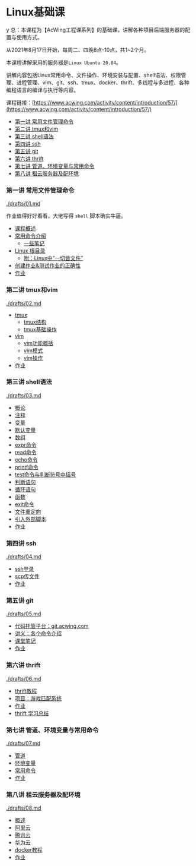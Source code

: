 # Linux基础课

y 总：本课程为【AcWing工程课系列】的基础课，讲解各种项目后端服务器的配置与使用方式。

从2021年8月17日开始，每周二、四晚8点-10点，共1~2个月。

本课程讲解采用的服务器是`Linux Ubuntu 20.04`。

讲解内容包括Linux常用命令、文件操作、环境安装与配置、shell语法、权限管理、进程管理、vim、git、ssh、tmux、docker、thrift、多线程与多进程、各种编程语言的编译与执行等内容。

课程链接：[https://www.acwing.com/activity/content/introduction/57/](https://www.acwing.com/activity/content/introduction/57/)


<!-- @import "[TOC]" {cmd="toc" depthFrom=3 depthTo=6 orderedList=false} -->

<!-- code_chunk_output -->

- [第一讲 常用文件管理命令](#第一讲-常用文件管理命令)
- [第二讲 tmux和vim](#第二讲-tmux和vim)
- [第三讲 shell语法](#第三讲-shell语法)
- [第四讲 ssh](#第四讲-ssh)
- [第五讲 git](#第五讲-git)
- [第六讲 thrift](#第六讲-thrift)
- [第七讲 管道、环境变量与常用命令](#第七讲-管道-环境变量与常用命令)
- [第八讲 租云服务器及配环境](#第八讲-租云服务器及配环境)

<!-- /code_chunk_output -->


### 第一讲 常用文件管理命令
[./drafts/01.md](./drafts/01.md)

作业值得好好看看，大佬写得 `shell` 脚本确实牛逼。

- [课程概述](./drafts/01.md#课程概述)
- [常用命令介绍](./drafts/01.md#常用命令介绍)
  - [一些笔记](./drafts/01.md#一些笔记)
- [Linux 根目录](./drafts/01.md#linux-根目录)
  - [附：Linux中“一切皆文件”](./drafts/01.md#附linux中一切皆文件)
- [创建作业&测试作业的正确性](./drafts/01.md#创建作业测试作业的正确性)
- [作业](./drafts/01.md#作业)

### 第二讲 tmux和vim
[./drafts/02.md](./drafts/02.md)

- [tmux](./drafts/02.md#tmux)
  - [tmux结构](./drafts/02.md#tmux结构)
  - [tmux基础操作](./drafts/02.md#tmux基础操作)
- [vim](./drafts/02.md#vim)
  - [vim功能概括](./drafts/02.md#vim功能概括)
  - [vim模式](./drafts/02.md#vim模式)
  - [vim操作](./drafts/02.md#vim操作)
- [作业](./drafts/02.md#作业)

### 第三讲 shell语法
[./drafts/03.md](./drafts/03.md)

- [概论](./drafts/03.md#概论)
- [注释](./drafts/03.md#注释)
- [变量](./drafts/03.md#变量)
- [默认变量](./drafts/03.md#默认变量)
- [数组](./drafts/03.md#数组)
- [expr命令](./drafts/03.md#expr命令)
- [read命令](./drafts/03.md#read命令)
- [echo命令](./drafts/03.md#echo命令)
- [printf命令](./drafts/03.md#printf命令)
- [test命令与判断符号中括号](./drafts/03.md#test命令与判断符号中括号)
- [判断语句](./drafts/03.md#判断语句)
- [循环语句](./drafts/03.md#循环语句)
- [函数](./drafts/03.md#函数)
- [exit命令](./drafts/03.md#exit命令)
- [文件重定向](./drafts/03.md#文件重定向)
- [引入外部脚本](./drafts/03.md#引入外部脚本)
- [作业](./drafts/03.md#作业)

### 第四讲 ssh
[./drafts/04.md](./drafts/04.md)

- [ssh登录](./drafts/04.md#ssh登录)
- [scp传文件](./drafts/04.md#scp传文件)
- [作业](./drafts/04.md#作业)

### 第五讲 git
[./drafts/05.md](./drafts/05.md)

- [代码托管平台：git.acwing.com](./drafts/05.md#代码托管平台gitacwingcom)
- [讲义：各个命令介绍](./drafts/05.md#讲义各个命令介绍)
- [课堂笔记](./drafts/05.md#课堂笔记)
- [作业](./drafts/05.md#作业)

### 第六讲 thrift
[./drafts/06.md](./drafts/06.md)

- [thrift教程](./drafts/06.md#thrift教程)
- [项目：游戏匹配系统](./drafts/06.md#项目游戏匹配系统)
- [作业](./drafts/06.md#作业)
- [thrift 学习总结](./drafts/06.md#thrift-学习总结)

### 第七讲 管道、环境变量与常用命令
[./drafts/07.md](./drafts/07.md)

- [管道](./drafts/07.md#管道)
- [环境变量](./drafts/07.md#环境变量)
- [常用命令](./drafts/07.md#常用命令)
- [作业](./drafts/07.md#作业)

### 第八讲 租云服务器及配环境
[./drafts/08.md](./drafts/08.md)

- [概述](./drafts/08.md#概述)
- [阿里云](./drafts/08.md#阿里云)
- [腾讯云](./drafts/08.md#腾讯云)
- [华为云](./drafts/08.md#华为云)
- [docker教程](./drafts/08.md#docker教程)
- [作业](./drafts/08.md#作业)
